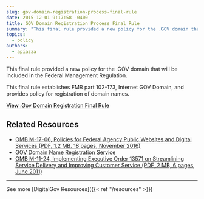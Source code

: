 ```yaml
---
slug: gov-domain-registration-process-final-rule
date: 2015-12-01 9:17:58 -0400
title: GOV Domain Registration Process Final Rule
summary: "This final rule provided a new policy for the .GOV domain that will be included in the Federal Management Regulation."
topics:
  - policy
authors:
  - apiazza
---
```


This final rule provided a new policy for the .GOV domain that will be included in the Federal Management Regulation.

This final rule establishes FMR part 102-173, Internet GOV Domain, and provides policy for registration of domain names.

<a class="button" style="color: #000000" href="https://www.dotgov.gov/portal/web/dotgov/policy">View .Gov Domain Registration Final Rule</a>

## Related Resources

- [OMB M-17-06, Policies for Federal Agency Public Websites and Digital Services (PDF, 1.2 MB, 18 pages, November 2016)](https://www.whitehouse.gov/wp-content/uploads/legacy_drupal_files/omb/memoranda/2017/m-17-06.pdf)
- [GOV Domain Name Registration Service](https://www.dotgov.gov/)
- [OMB M-11-24, Implementing Executive Order 13571 on Streamlining Service Delivery and Improving Customer Service (PDF, 2 MB, 6 pages, June 2011)](https://www.whitehouse.gov/wp-content/uploads/legacy_drupal_files/omb/memoranda/2011/m11-24.pdf)

---

See more [DigitalGov Resources]({{< ref "/resources" >}})
